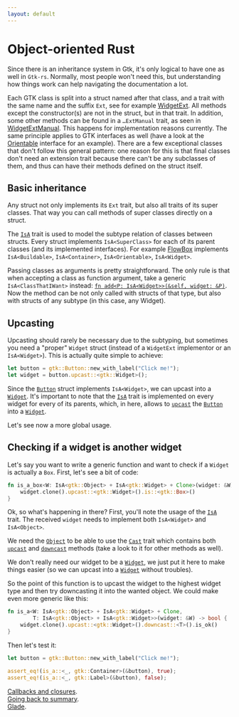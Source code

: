 ```yaml
---
layout: default
---
```


# Object-oriented Rust

Since there is an inheritance system in Gtk, it's only logical to have one as well in `Gtk-rs`. Normally, most people won't need this, but understanding how things work can help navigating the documentation a lot.

Each GTK class is split into a struct named after that class, and a trait with the same name and the suffix `Ext`, see for example [WidgetExt](http://gtk-rs.org/docs/gtk/prelude/trait.WidgetExt.html). All methods except the constructor(s) are not in the struct, but in that trait. In addition, some other methods can be found in a `…ExtManual` trait, as seen in [WidgetExtManual](http://gtk-rs.org/docs/gtk/prelude/trait.WidgetExtManual.html). This happens for implementation reasons currently. The same principle applies to GTK interfaces as well (have a look at the [Orientable](http://gtk-rs.org/docs/gtk/struct.Orientable.html) interface for an example). There are a few exceptional classes that don't follow this general pattern: one reason for this is that final classes don't need an extension trait because there can't be any subclasses of them, and thus can have their methods defined on the struct itself.

## Basic inheritance

Any struct not only implements its `Ext` trait, but also all traits of its super classes. That way you can call methods of super classes directly on a struct.

The [`IsA`](http://gtk-rs.org/docs/glib/object/trait.IsA.html) trait is used to model the subtype relation of classes between structs. Every struct implements `IsA<SuperClass>` for each of its parent classes (and its implemented interfaces). For example [FlowBox](http://gtk-rs.org/docs/gtk/struct.FlowBox.html) implements `IsA<Buildable>`, `IsA<Container>`, `IsA<Orientable>`, `IsA<Widget>`.

Passing classes as arguments is pretty straightforward. The only rule is that when accepting a class as function argument, take a generic `IsA<ClassThatIWant>` instead: [`fn add<P: IsA<Widget>>(&self, widget: &P)`](http://gtk-rs.org/docs/gtk/trait.ContainerExt.html#tymethod.add). Now the method can be not only called with structs of that type, but also with structs of any subtype (in this case, any Widget).

## Upcasting

Upcasting should rarely be necessary due to the subtyping, but sometimes you need a "proper" `Widget` struct (instead of a `WidgetExt` implementor or an `IsA<Widget>`). This is actually quite simple to achieve:

```rust
let button = gtk::Button::new_with_label("Click me!");
let widget = button.upcast::<gtk::Widget>();
```

Since the [`Button`](http://gtk-rs.org/docs/gtk/struct.Button.html) struct implements `IsA<Widget>`, we can upcast into a [`Widget`](http://gtk-rs.org/docs/gtk/struct.Widget.html). It's important to note that the [`IsA`](http://gtk-rs.org/docs/gtk/trait.IsA.html) trait is implemented on every widget for every of its parents, which, in here, allows to [`upcast`](http://gtk-rs.org/docs/gtk/trait.Cast.html#method.upcast) the [`Button`](http://gtk-rs.org/docs/gtk/struct.Button.html) into a [`Widget`](http://gtk-rs.org/docs/gtk/struct.Widget.html).

Let's see now a more global usage.

## Checking if a widget is another widget

Let's say you want to write a generic function and want to check if a `Widget` is actually a `Box`. First, let's see a bit of code:

```rust
fn is_a_box<W: IsA<gtk::Object> + IsA<gtk::Widget> + Clone>(widget: &W) -> bool {
    widget.clone().upcast::<gtk::Widget>().is::<gtk::Box>()
}
```

Ok, so what's happening in there? First, you'll note the usage of the [`IsA`](http://gtk-rs.org/docs/gtk/trait.IsA.html) trait. The received `widget` needs to implement both `IsA<Widget>` and `IsA<Object>`.

We need the [`Object`](http://gtk-rs.org/docs/gtk/struct.Object.html) to be able to use the [`Cast`](http://gtk-rs.org/docs/gtk/trait.Cast.html) trait which contains both [`upcast`](http://gtk-rs.org/docs/gtk/trait.Cast.html#method.upcast) and [`downcast`](http://gtk-rs.org/docs/gtk/trait.Cast.html#method.downcast) methods (take a look to it for other methods as well).

We don't really need our widget to be a [`Widget`](http://gtk-rs.org/docs/gtk/struct.Widget.html), we just put it here to make things easier (so we can upcast into a [`Widget`](http://gtk-rs.org/docs/gtk/struct.Widget.html) without troubles).

So the point of this function is to upcast the widget to the highest widget type and then try downcasting it into the wanted object. We could make even more generic like this:

```rust
fn is_a<W: IsA<gtk::Object> + IsA<gtk::Widget> + Clone,
        T: IsA<gtk::Object> + IsA<gtk::Widget>>(widget: &W) -> bool {
    widget.clone().upcast::<gtk::Widget>().downcast::<T>().is_ok()
}
```

Then let's test it:

```rust
let button = gtk::Button::new_with_label("Click me!");

assert_eq!(is_a::<_, gtk::Container>(&button), true);
assert_eq!(is_a::<_, gtk::Label>(&button), false);
```

<div class="footer">
<div><a href="closures">Callbacks and closures</a>.</div>
<div><a href="/docs-src/tutorial">Going back to summary</a>.</div>
<div><a href="glade">Glade</a>.</div>
</div>

